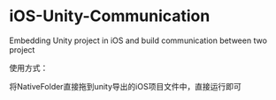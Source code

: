 # iOS-Unity-Communication
Embedding Unity project in iOS and build communication between two project 

使用方式：

将NativeFolder直接拖到unity导出的iOS项目文件中，直接运行即可
